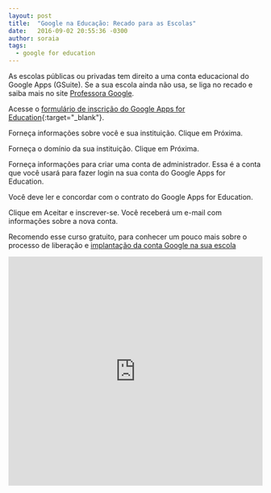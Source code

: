 ```yaml
---
layout: post
title:  "Google na Educação: Recado para as Escolas"
date:   2016-09-02 20:55:36 -0300
author: soraia
tags: 
  - google for education
---
```


As escolas públicas ou privadas tem direito a uma conta educacional do Google Apps (GSuite). Se a sua escola ainda não usa, se liga no recado e saiba mais no site [Professora Google](https://professoragoogle.com.br).

Acesse o [formulário de inscrição do Google Apps for Education](https://www.google.com/a/signup/?enterprise_product=GOOGLE.EDU#0){:target="_blank"}. 

Forneça informações sobre você e sua instituição. Clique em Próxima.

Forneça o domínio da sua instituição. Clique em Próxima.

Forneça informações para criar uma conta de administrador. Essa é a conta que você usará para fazer login na sua conta do Google Apps for Education. 

Você deve ler e concordar com o contrato do Google Apps for Education.

Clique em Aceitar e inscrever-se. Você receberá um e-mail com informações sobre a nova conta.

Recomendo esse curso gratuito, para conhecer um pouco mais sobre o processo de liberação e [implantação da conta Google na sua escola](https://www.udemy.com/como-implantar-gsuite-na-sua-escola-ou-faculdade/)

<iframe 
  width="100%" 
  height="455" 
  src="http://www.youtube.com/embed/lOxyUOQR2is?&autoplay=1&autohide=1&modestbranding=0&showinfo=0&ap=%2526fmt%3D22" 
  frameborder="0" 
  allowfullscreen>
</iframe>
